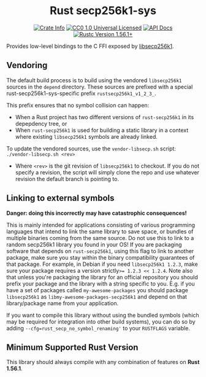 <div align="center">
  <h1>Rust secp256k1-sys</h1>

  <p>
    <a href="https://crates.io/crates/secp256k1-sys"><img alt="Crate Info" src="https://img.shields.io/crates/v/secp256k1-sys.svg"/></a>
    <a href="https://github.com/rust-bitcoin/rust-secp256k1/blob/master/LICENSE"><img alt="CC0 1.0 Universal Licensed" src="https://img.shields.io/badge/license-CC0--1.0-blue.svg"/></a>
    <a href="https://docs.rs/secp256k1-sys"><img alt="API Docs" src="https://img.shields.io/badge/docs.rs-secp256k1--sys-green"/></a>
    <a href="https://blog.rust-lang.org/2020/02/27/Rust-1.56.1.html"><img alt="Rustc Version 1.56.1+" src="https://img.shields.io/badge/rustc-1.56.1%2B-lightgrey.svg"/></a>
  </p>
</div>

Provides low-level bindings to the C FFI exposed by [libsecp256k1](https://github.com/bitcoin-core/secp256k1).

## Vendoring

The default build process is to build using the vendored `libsecp256k1` sources in the `depend`
directory. These sources are prefixed with a special rust-secp256k1-sys-specific prefix
`rustsecp256k1_v1_2_3_`.

This prefix ensures that no symbol collision can happen:

- When a Rust project has two different versions of `rust-secp256k1` in its depepdency tree, or
- When `rust-secp256k1` is used for building a static library in a context where existing
  `libsecp256k1` symbols are already linked.

To update the vendored sources, use the `vendor-libsecp.sh` script: `./vendor-libsecp.sh <rev>`

- Where `<rev>` is the git revision of `libsecp256k1` to checkout. If you do not specify a revision,
  the script will simply clone the repo and use whatever revision the default branch is pointing to.

## Linking to external symbols

**Danger: doing this incorrectly may have catastrophic consequences!**

This is mainly intended for applications consisting of various programming languages that intend to
link the same library to save space, or bundles of multiple binaries coming from the same source. Do
not use this to link to a random secp256k1 library you found in your OS! If you are packaging
software that depends on `rust-secp256k1`, using this flag to link to another package, make sure you
stay within the binary compatibility guarantees of that package. For example, in Debian if you need
`libsecp256k1 1.2.3`, make sure your package requires a version strictly`>= 1.2.3 << 1.2.4`. Note
also that unless you're packaging the library for an official repository you should prefix your
package and the library with a string specific to you. E.g. if you have a set of packages called
`my-awesome-packages` you should package `libsecp256k1` as `libmy-awesome-packages-secp256k1` and
depend on that library/package name from your application.

If you want to compile this library without using the bundled symbols (which may be required for
integration into other build systems), you can do so by adding `--cfg=rust_secp_no_symbol_renaming'`
to your `RUSTFLAGS` variable.

## Minimum Supported Rust Version

This library should always compile with any combination of features on **Rust 1.56.1**.
